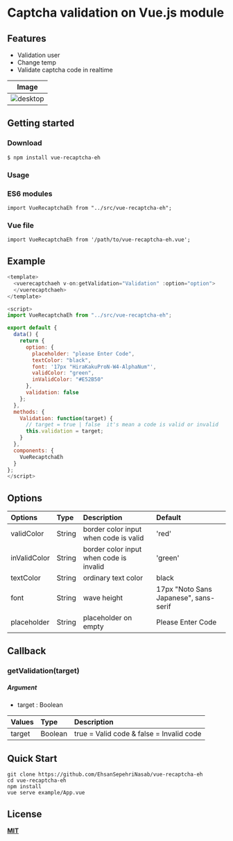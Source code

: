 # Captcha validation on Vue.js module

## Features
* Validation user
* Change temp
* Validate captcha code in realtime

| Image  |
| --- |
| ![desktop](http://s7.picofile.com/file/8388282850/recaptcha.png)|



## Getting started
### Download
```
$ npm install vue-recaptcha-eh
```

### Usage
### ES6 modules
```
import VueRecaptchaEh from "../src/vue-recaptcha-eh";

```

### Vue file
```
import VueRecaptchaEh from '/path/to/vue-recaptcha-eh.vue';
```

## Example
```js
<template>
  <vuerecaptchaeh v-on:getValidation="Validation" :option="option">
  </vuerecaptchaeh>
</template>

<script>
import VueRecaptchaEh from "../src/vue-recaptcha-eh";

export default {
  data() {
    return {
      option: {
        placeholder: "please Enter Code",
        textColor: "black",
        font: '17px "HiraKakuProN-W4-AlphaNum"',
        validColor: "green",
        inValidColor: "#E52B50"
      },
      validation: false
    };
  },
  methods: {
    Validation: function(target) {
      // target = true | false  it's mean a code is valid or invalid
      this.validation = target;
    }
  },
  components: {
    VueRecaptchaEh
  }
};
</script>

```

## Options
| Options | Type | Description | Default |
|:--|:--|:--|:--|
| validColor | String | border color input when code is valid | 'red' |
| inValidColor | String | border color input when code is invalid | 'green'  |
| textColor | String | ordinary text color| black |
| font | String | wave height | 17px "Noto Sans Japanese", sans-serif |
| placeholder |  String | placeholder on empty | Please Enter Code |


## Callback

### **getValidation(target)**

##### Argument

* target : Boolean

| Values | Type | Description |
|:--|:--|:--|
|target|Boolean|true = Valid code & false = Invalid code|


## Quick Start
```
git clone https://github.com/EhsanSepehriNasab/vue-recaptcha-eh
cd vue-recaptcha-eh
npm install
vue serve example/App.vue
```

## License
**[MIT](https://github.com/mitsuyacider/vue-hashtag-textarea/blob/master/LICENSE.txt)**